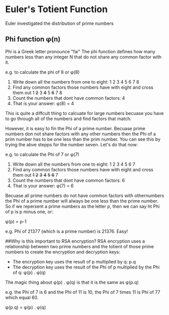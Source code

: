 # Euler's Totient Function

Euler investigated the distribution of prime numbers

## Phi function φ(n)

Phi is a Greek letter pronounce "fai"
The phi function defines how many numbers less than any integer N that do not share any common factor with it.

e.g. to calculate the phi of 8 or φ(8)

1. Write down all the numbers from one to eight:
   1
   2
   3
   4
   5
   6
   7
   8
1. Find any common factors those numbers have with eight and cross them out
   1
   ~~2~~
   3
   ~~4~~
   5
   ~~6~~
   7
   8
1. Count the numbers that dont have common factors: 4
1. That is your answer: φ(8) = 4

This is quite a diffcult thing to calcuate for large numbers becuase you have to go through all of the numbers and find factors that match.

However, it is easy to fin the Phi of a prime number. Becuase prime numbers don not share factors with any other numbers then the Phi of a prim number has to be one less than the prim number. You can see this by trying the abve stepps for the number seven. Let's do that now:

e.g. to calculate the Phi of 7 or φ(7)

1. Write down all the numbers from one to eight:
   1
   2
   3
   4
   5
   6
   7
1. Find any common factors those numbers have with eight and cross them out
   ~~1~~
   ~~2~~
   ~~3~~
   ~~4~~
   ~~5~~
   ~~6~~
   7
1. Count the numbers that dont have common factors: 6
1. That is your answer: φ(7) = 6

Becuase all prime numbers do not have common factors with othernumbers the Phi of a prime number will always be one less than the prime number. So if we repersent a prime numbers as the letter p, then we can say ht Phi of p is p minus one, or:

φ(p) = p-1

e.g. Phi of 21377 (which is a prime number) is 21376. Easy!

##Why is this important to RSA encryption?
RSA encryption uses a relationship between two prime numbers and the totient of those prime numbers to create the encryption and decryption keys:

- The encryption key uses the result of p multiplied by q: p.q
- The decryption key uses the result of the Phi of p multiplied by the Phi of q: φ(p) . φ(q)

The magic thing about φ(p) . φ(q) is that it is the same as φ(p.q)

e.g. the Phi of 7 is 6 and the Phi of 11 is 10, the Phi of 7 times 11 is Phi of 77 which equal 60.

φ(p.q) = φ(p) . φ(q)
